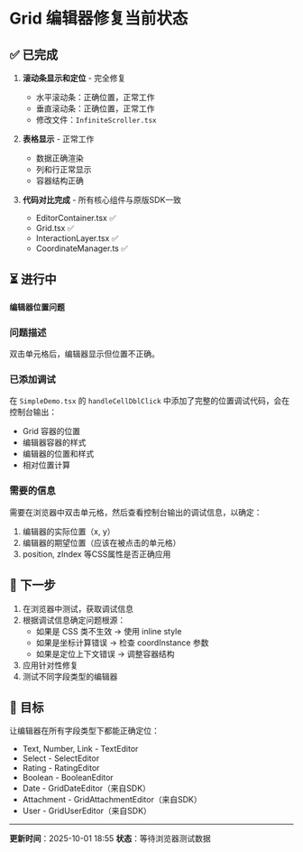 # Grid 编辑器修复当前状态

## ✅ 已完成

1. **滚动条显示和定位** - 完全修复
   - 水平滚动条：正确位置，正常工作
   - 垂直滚动条：正确位置，正常工作
   - 修改文件：`InfiniteScroller.tsx`

2. **表格显示** - 正常工作
   - 数据正确渲染
   - 列和行正常显示
   - 容器结构正确

3. **代码对比完成** - 所有核心组件与原版SDK一致
   - EditorContainer.tsx ✅
   - Grid.tsx ✅
   - InteractionLayer.tsx ✅
   - CoordinateManager.ts ✅

## ⏳ 进行中

**编辑器位置问题**

### 问题描述
双击单元格后，编辑器显示但位置不正确。

### 已添加调试
在 `SimpleDemo.tsx` 的 `handleCellDblClick` 中添加了完整的位置调试代码，会在控制台输出：
- Grid 容器的位置
- 编辑器容器的样式
- 编辑器的位置和样式
- 相对位置计算

### 需要的信息
需要在浏览器中双击单元格，然后查看控制台输出的调试信息，以确定：
1. 编辑器的实际位置（x, y）
2. 编辑器的期望位置（应该在被点击的单元格）
3. position, zIndex 等CSS属性是否正确应用

## 📝 下一步

1. 在浏览器中测试，获取调试信息
2. 根据调试信息确定问题根源：
   - 如果是 CSS 类不生效 → 使用 inline style
   - 如果是坐标计算错误 → 检查 coordInstance 参数
   - 如果是定位上下文错误 → 调整容器结构
3. 应用针对性修复
4. 测试不同字段类型的编辑器

## 🎯 目标

让编辑器在所有字段类型下都能正确定位：
- Text, Number, Link - TextEditor
- Select - SelectEditor  
- Rating - RatingEditor
- Boolean - BooleanEditor
- Date - GridDateEditor（来自SDK）
- Attachment - GridAttachmentEditor（来自SDK）
- User - GridUserEditor（来自SDK）

---

**更新时间**：2025-10-01 18:55
**状态**：等待浏览器测试数据

